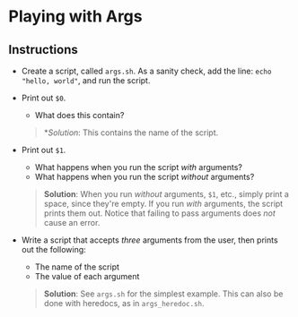 # Playing with Args
## Instructions
- Create a script, called `args.sh`. As a sanity check, add the line: `echo "hello, world"`, and run the script.

- Print out `$0`. 
  - What does this contain?
  > **Solution*: This contains the name of the script.

- Print out `$1`. 
  - What happens when you run the script _with_ arguments?
  - What happens when you run the script _without_ arguments?
  > **Solution**: When you run _without_ arguments, `$1`, etc., simply print a space, since they're empty. If you run _with_ arguments, the script prints them out. Notice that failing to pass arguments does _not_ cause an error.

- Write a script that accepts _three_ arguments from the user, then prints out the following:
  - The name of the script
  - The value of each argument
  > **Solution**: See `args.sh` for the simplest example. This can also be done with heredocs, as in `args_heredoc.sh`.
  